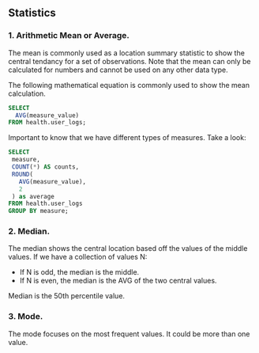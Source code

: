 ## Statistics

### 1. Arithmetic Mean or Average.
The mean is commonly used as a location summary statistic to show the central tendancy for a set of observations. Note that the mean can only be calculated for numbers and cannot be used on any other data type.

The following mathematical equation is commonly used to show the mean calculation.

```sql
SELECT
  AVG(measure_value)
FROM health.user_logs;
```
 Important to know that we have different types of measures. Take a look:

 ```sql
 SELECT
  measure,
  COUNT(*) AS counts,
  ROUND(
    AVG(measure_value),
    2
  ) as average
FROM health.user_logs
GROUP BY measure;
```

### 2. Median.
The median shows the central location based off the values of the middle values. If we have a collection of values N:

* If N is odd, the median is the middle.
* If N is even, the median is the AVG of the two central values.

Median is the 50th percentile value.

### 3. Mode.
The mode focuses on the most frequent values. It could be more than one value.